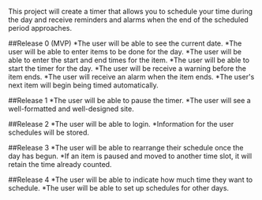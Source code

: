 This project will create a timer that allows you to schedule your time during the day and receive reminders and alarms when the end of the scheduled period approaches.

##Release 0 (MVP)
*The user will be able to see the current date.
*The user will be able to enter items to be done for the day.
  *The user will be able to enter the start and end times for the item.
*The user will be able to start the timer for the day.
*The user will be receive a warning before the item ends.
*The user will receive an alarm when the item ends.
*The user's next item will begin being timed automatically.

##Release 1
*The user will be able to pause the timer.
*The user will see a well-formatted and well-designed site.

##Release 2
*The user will be able to login.
  *Information for the user schedules will be stored.

##Release 3
*The user will be able to rearrange their schedule once the day has begun.
  *If an item is paused and moved to another time slot, it will retain the time already counted.

##Release 4
*The user will be able to indicate how much time they want to schedule.
*The user will be able to set up schedules for other days.